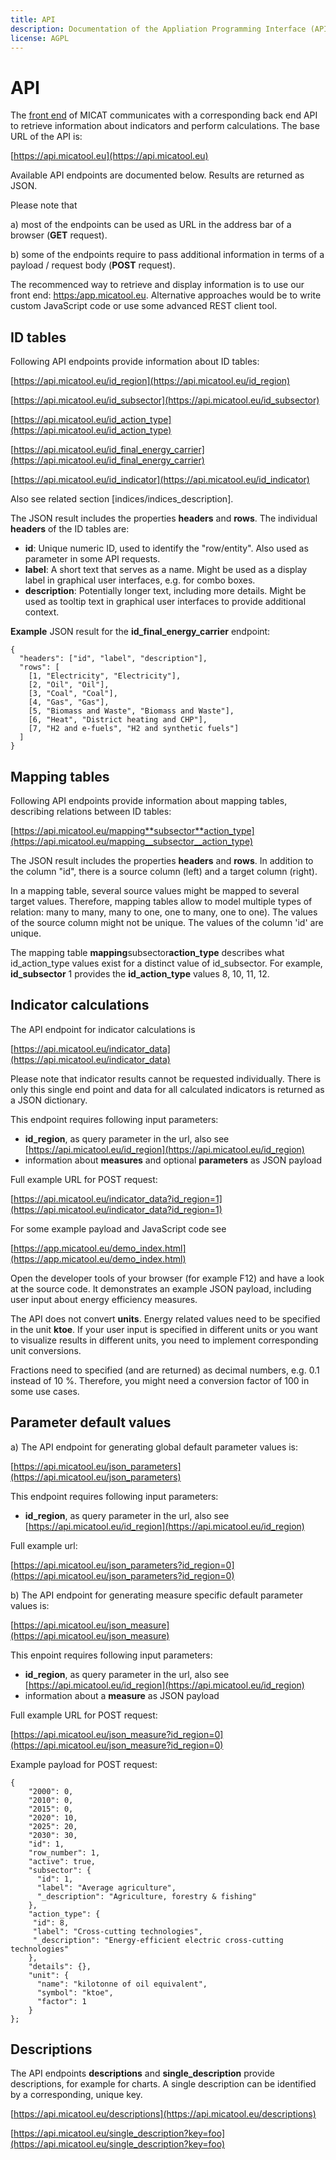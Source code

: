 ```yaml
---
title: API
description: Documentation of the Appliation Programming Interface (API)
license: AGPL
---
```


<!--
© 2024 - 2025 Fraunhofer-Gesellschaft e.V., München

SPDX-License-Identifier: AGPL-3.0-or-later
-->

# API

The [front end](https://app.micatool.eu) of MICAT communicates with a corresponding back end API to retrieve
information about indicators and perform calculations. The base URL of the API is:

[https://api.micatool.eu](https://api.micatool.eu)

Available API endpoints are documented below. Results are returned as JSON.

Please note that

a) most of the endpoints can be used as URL in the address bar of a browser (**GET** request).

b) some of the endpoints require to pass additional information in terms of a payload / request body (**POST** request).

The recommenced way to retrieve and display information is to use our front end: [https:/app.micatool.eu](https://app.micatool.eu).
Alternative approaches would be to write custom JavaScript code or use some advanced REST client tool.

## ID tables

Following API endpoints provide information about ID tables:

[https://api.micatool.eu/id_region](https://api.micatool.eu/id_region)

[https://api.micatool.eu/id_subsector](https://api.micatool.eu/id_subsector)

[https://api.micatool.eu/id_action_type](https://api.micatool.eu/id_action_type)

[https://api.micatool.eu/id_final_energy_carrier](https://api.micatool.eu/id_final_energy_carrier)

[https://api.micatool.eu/id_indicator](https://api.micatool.eu/id_indicator)

Also see related section [indices/indices_description].

The JSON result includes the properties **headers** and **rows**.
The individual **headers** of the ID tables are:

- **id**: Unique numeric ID, used to identify the "row/entity". Also used as parameter in some API requests.
- **label**: A short text that serves as a name. Might be used as a display label in graphical user interfaces, e.g. for combo boxes.
- **description**: Potentially longer text, including more details. Might be used as tooltip text in graphical user interfaces to provide additional context.

**Example** JSON result for the **id_final_energy_carrier** endpoint:

```
{
  "headers": ["id", "label", "description"],
  "rows": [
    [1, "Electricity", "Electricity"],
	[2, "Oil", "Oil"],
	[3, "Coal", "Coal"],
	[4, "Gas", "Gas"],
	[5, "Biomass and Waste", "Biomass and Waste"],
	[6, "Heat", "District heating and CHP"],
	[7, "H2 and e-fuels", "H2 and synthetic fuels"]
  ]
}
```

## Mapping tables

Following API endpoints provide information about mapping tables, describing relations between ID tables:

[https://api.micatool.eu/mapping**subsector**action_type](https://api.micatool.eu/mapping__subsector__action_type)

The JSON result includes the properties **headers** and **rows**. In addition to the column "id", there is a
source column (left) and a target column (right).

In a mapping table, several source values might be mapped to several target values. Therefore, mapping tables allow
to model multiple types of relation: many to many, many to one, one to many, one to one).
The values of the source column might not be unique. The values of the column 'id' are unique.

The mapping table **mapping**subsector**action_type** describes what id_action_type values exist for a distinct value of id_subsector.
For example, **id_subsector** 1 provides the **id_action_type** values 8, 10, 11, 12.

## Indicator calculations

The API endpoint for indicator calculations is

[https://api.micatool.eu/indicator_data](https://api.micatool.eu/indicator_data)

Please note that indicator results cannot be requested individually. There is only this single end point and data for all calculated
indicators is returned as a JSON dictionary.

This endpoint requires following input parameters:

- **id_region**, as query parameter in the url, also see [https://api.micatool.eu/id_region](https://api.micatool.eu/id_region)
- information about **measures** and optional **parameters** as JSON payload

Full example URL for POST request:

[https://api.micatool.eu/indicator_data?id_region=1](https://api.micatool.eu/indicator_data?id_region=1)

For some example payload and JavaScript code see

[https://app.micatool.eu/demo_index.html](https://app.micatool.eu/demo_index.html)

Open the developer tools of your browser (for example F12) and have a look at the source code.
It demonstrates an example JSON payload, including user input about energy efficiency measures.

The API does not convert **units**. Energy related values need to be specified in the unit **ktoe**.
If your user input is specified in different units or you want to visualize results in different units,
you need to implement corresponding unit conversions.

Fractions need to specified (and are returned) as decimal numbers, e.g. 0.1 instead of 10 %.
Therefore, you might need a conversion factor of 100 in some use cases.

## Parameter default values

a) The API endpoint for generating global default parameter values is:

[https://api.micatool.eu/json_parameters](https://api.micatool.eu/json_parameters)

This endpoint requires following input parameters:

- **id_region**, as query parameter in the url, also see [https://api.micatool.eu/id_region](https://api.micatool.eu/id_region)

Full example url:

[https://api.micatool.eu/json_parameters?id_region=0](https://api.micatool.eu/json_parameters?id_region=0)

b) The API endpoint for generating measure specific default parameter values is:

[https://api.micatool.eu/json_measure](https://api.micatool.eu/json_measure)

This enpoint requires following input parameters:

- **id_region**, as query parameter in the url, also see [https://api.micatool.eu/id_region](https://api.micatool.eu/id_region)
- information about a **measure** as JSON payload

Full example URL for POST request:

[https://api.micatool.eu/json_measure?id_region=0](https://api.micatool.eu/json_measure?id_region=0)

Example payload for POST request:

```
{
    "2000": 0,
    "2010": 0,
    "2015": 0,
    "2020": 10,
    "2025": 20,
    "2030": 30,
    "id": 1,
    "row_number": 1,
    "active": true,
    "subsector": {
      "id": 1,
      "label": "Average agriculture",
      "_description": "Agriculture, forestry & fishing"
    },
    "action_type": {
     "id": 8,
     "label": "Cross-cutting technologies",
     "_description": "Energy-efficient electric cross-cutting technologies"
    },
    "details": {},
    "unit": {
      "name": "kilotonne of oil equivalent",
      "symbol": "ktoe",
      "factor": 1
    }
};
```

## Descriptions

The API endpoints **descriptions** and **single_description** provide descriptions, for example for charts.
A single description can be identified by a corresponding, unique key.

[https://api.micatool.eu/descriptions](https://api.micatool.eu/descriptions)

[https://api.micatool.eu/single_description?key=foo](https://api.micatool.eu/single_description?key=foo)
